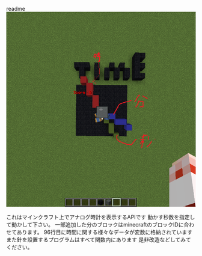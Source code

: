 readme
![Alt text](2023-08-20_11.52.02.png)

これはマインクラフト上でアナログ時計を表示するAPIです
動かす秒数を指定して動かして下さい。
一部追加した分のブロックはminecraftのブロックIDに合わせてあります。
96行目に時間に関する様々なデータが変数に格納されています
また針を設置するプログラムはすべて関数内にあります
是非改造などしてみてください。
